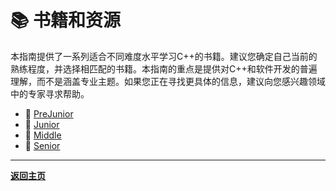 # :books: 书籍和资源

本指南提供了一系列适合不同难度水平学习C++的书籍。建议您确定自己当前的熟练程度，并选择相匹配的书籍。本指南的重点是提供对C++和软件开发的普遍理解，而不是涵盖专业主题。如果您正在寻找更具体的信息，建议向您感兴趣领域中的专家寻求帮助。

- :blue_book: [PreJunior](PreJunior.md)
- :green_book: [Junior](Junior.md)
- :orange_book: [Middle](Middle.md)
- :closed_book: [Senior](Senior.md)

---

[**返回主页**](../../README.md)